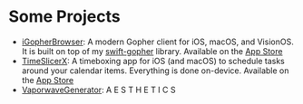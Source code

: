# Some Projects

* [iGopherBrowser](https://web.navan.dev/iGopherBrowser): A modern Gopher client for iOS, macOS, and VisionOS. It is built on top of my [swift-gopher](https://github.com/swift-gopher) library. Available on the [App Store](https://apps.apple.com/in/app/igopherbrowser/id647463884)
* [TimeSlicerX](https://timeslicerx.prudent.studio): A timeboxing app for iOS (and macOS) to schedule tasks around your calendar items. Everything is done on-device. Available on the [App Store](https://apps.apple.com/us/app/timeslicerx/id6447939029?uo=4)
* [VaporwaveGenerator](https://github.com/navanchauhan/VaporwaveGenerator): A E S T H E T I C S 

